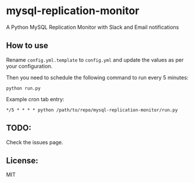 # mysql-replication-monitor
A Python MySQL Replication Monitor with Slack and Email notifications

## How to use

Rename `config.yml.template` to `config.yml` and update the values as per your configuration.

Then you need to schedule the following command to run every 5 minutes:
```
python run.py
```

Example cron tab entry:
```
*/5 * * * * python /path/to/repo/mysql-replication-monitor/run.py
```

## TODO:
Check the issues page.


## License:
MIT
